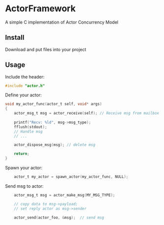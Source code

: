 # ActorFramework

A simple C implementation of Actor Concurrency Model

## Install

Download and put files into your project

## Usage

Include the header:

```c
#include "actor.h"
```

Define your actor:

```c
void my_actor_func(actor_t self, void* args)
{
    actor_msg_t msg = actor_receive(self); // Receive msg from mailbox
    
    printf("Recv: %ld", msg->msg_type);
    fflush(stdout);
    // Handle msg
    // ...

    actor_dispose_msg(msg); // delete msg

    return;
}
```
Spawn your actor:

```c
    actor_t my_actor = spawn_actor(my_actor_func, NULL);
```

Send msg to actor:

```c
    actor_msg_t msg = actor_make_msg(MY_MSG_TYPE);

    // copy data to msg->payload;
    // set reply actor as msg->sender

    actor_send(actor_foo, &msg);  // send msg
```